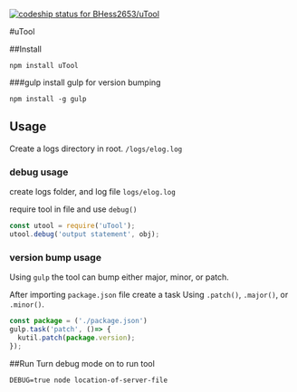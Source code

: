 [ ![codeship status for BHess2653/uTool](https://codeship.com/projects/f2196120-1bb3-0134-222f-22fb94432a98/status?branch=master)](https://codeship.com/projects/159750)

#uTool

##Install
```
npm install uTool
```
###gulp
install gulp for version bumping
```
npm install -g gulp
```

## Usage
Create a logs directory in root.
`/logs/elog.log`

### debug usage
create logs folder, and log file
`logs/elog.log`

require tool in file and use `debug()`
```javascript
const utool = require('uTool');
utool.debug('output statement', obj);
```

### version bump usage
Using `gulp` the tool can bump either major, minor, or patch.

After importing `package.json` file create a task Using `.patch()`, `.major()`, or `.minor()`.
```javascript
const package = ('./package.json')
gulp.task('patch', ()=> {
  kutil.patch(package.version);
});
```

##Run
Turn debug mode on to run tool
```
DEBUG=true node location-of-server-file
```
